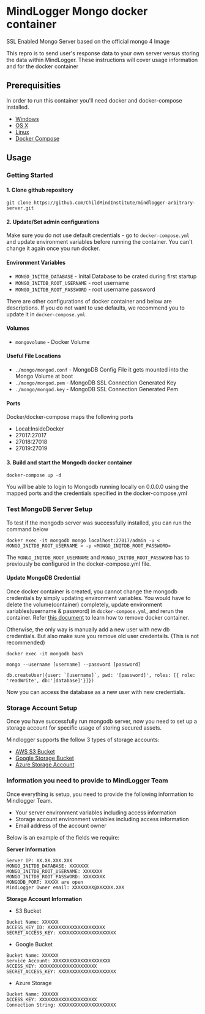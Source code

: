 #  MindLogger Mongo docker container

SSL Enabled Mongo Server based on the official mongo 4 Image

This repro is to send user's response data to your own server versus storing the data within MindLogger. These instructions will cover usage information and for the docker container 

## Prerequisities

In order to run this container you'll need docker and docker-compose installed.

* [Windows](https://docs.docker.com/windows/started)
* [OS X](https://docs.docker.com/mac/started/)
* [Linux](https://docs.docker.com/linux/started/)
* [Docker Compose](https://docs.docker.com/compose/install/)

## Usage

### Getting Started

#### 1. Clone github repository 

```
git clone https://github.com/ChildMindInstitute/mindlogger-arbitrary-server.git
```

#### 2. Update/Set admin configurations

Make sure you do not use default credentials - go to ``docker-compose.yml`` and update environment variables before running the container. You can't change it again once you run docker.
#### Environment Variables

* `MONGO_INITDB_DATABASE` - Inital Database to be crated during first startup
* `MONGO_INITDB_ROOT_USERNAME` - root username
* `MONGO_INITDB_ROOT_PASSWORD` - root username password

There are other configurations of docker container and below are descriptions. If you do not want to use defaults, we recommend you to update it in ``docker-compose.yml``.

#### Volumes

* `mongovolume` - Docker Volume 

#### Useful File Locations

* `./mongo/mongod.conf` - MongoDB Config File it gets mounted into the Mongo Volume at boot
* `./mongo/mongod.pem` - MongoDB SSL Connection Generated Key
* `./mongo/mongod.key` - MongoDB SSL Connection Generated Pem

#### Ports

Docker/docker-compose maps the following ports
- Local:InsideDocker
- 27017:27017
- 27018:27018
- 27019:27019
  
#### 3. Build and start the Mongodb docker container

```
docker-compose up -d
```

You will be able to login to Mongodb running locally on 0.0.0.0 using the
mapped ports and the credentials specified in the docker-compose.yml

### Test MongoDB Server Setup

To test if the mongodb server was successfully installed, you can run the command below

```
docker exec -it mongodb mongo localhost:27017/admin -u < MONGO_INITDB_ROOT_USERNAME > -p <MONGO_INITDB_ROOT_PASSWORD>
```

The ``MONGO_INITDB_ROOT_USERNAME`` and ``MONGO_INITDB_ROOT_PASSWORD`` has to previously be configured in the docker-compose.yml file.

#### Update MongoDB Credential
Once docker container is created, you cannot change the mongodb credentials by simply updating environment variables. You would have to delete the volume(container) completely, update environment variables(username & password) in ``docker-compose.yml``, and rerun the container.
Refer [this document](https://www.digitalocean.com/community/tutorials/how-to-remove-docker-images-containers-and-volumes) to learn how to remove docker container.

Otherwise, the only way is manually add a new user with new db credentials. But also make sure you remove old user credentails. (This is not recommended) 

```
docker exec -it mongodb bash

mongo --username [username] --password [password]

db.createUser({user: `[username]`, pwd: '[password]', roles: [{ role: 'readWrite', db:'[database]'}]})
```

Now you can access the database as a new user with new credentials.


### Storage Account Setup

Once you have successfully run mongodb server, now you need to set up a storage account for specific usage of storing secured assets.

Mindlogger supports the follow 3 types of storage accounts:
 - [ AWS S3 Bucket ](https://docs.aws.amazon.com/AmazonS3/latest/userguide/GetStartedWithS3.html)
 - [ Google Storage Bucket ](https://cloud.google.com/storage/docs/creating-buckets)
 - [ Azure Storage Account ](https://docs.microsoft.com/en-us/azure/storage/common/storage-account-create?toc=%2Fazure%2Fstorage%2Fblobs%2Ftoc.json&tabs=azure-portal)

### Information you need to provide to MindLogger Team 

Once everything is setup, you need to provide the following information to Mindlogger Team.

* Your server environment variables including access information
* Storage account environment variables including access information
* Email address of the account owner 

Below is an example of the fields we require: 

**Server Information**
```
Server IP: XX.XX.XXX.XXX
MONGO_INITDB_DATABASE: XXXXXXX
MONGO_INITDB_ROOT_USERNAME: XXXXXXX
MONGO_INITDB_ROOT_PASSWORD: XXXXXXXX
MONGODB_PORT: XXXXX are open
MindLogger Owner email: XXXXXXXX@XXXXXX.XXX
```
**Storage Account Information**

- S3 Bucket
```
Bucket Name: XXXXXX
ACCESS_KEY_ID: XXXXXXXXXXXXXXXXXXXXX
SECRET_ACCESS_KEY: XXXXXXXXXXXXXXXXXXXXX
```
- Google Bucket
```
Bucket Name: XXXXXX
Service Account: XXXXXXXXXXXXXXXXXXXXX
ACCESS_KEY: XXXXXXXXXXXXXXXXXXXXX
SECRET_ACCESS_KEY: XXXXXXXXXXXXXXXXXXXXX
```
- Azure Storage
```
Bucket Name: XXXXXX
ACCESS_KEY: XXXXXXXXXXXXXXXXXXXXX
Connection String: XXXXXXXXXXXXXXXXXXXXX
```
